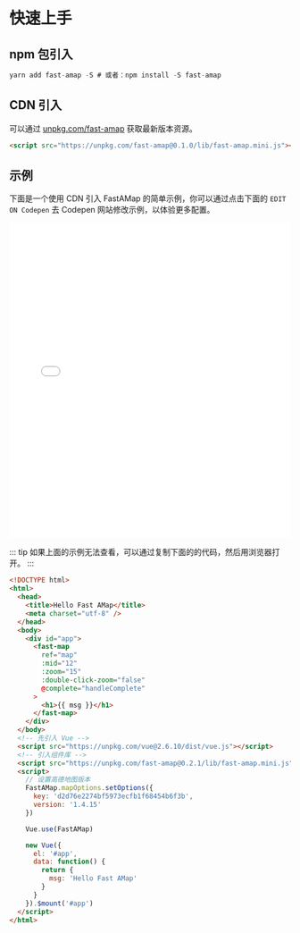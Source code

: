 # 快速上手

## npm 包引入

```js
yarn add fast-amap -S # 或者：npm install -S fast-amap
```

## CDN 引入

可以通过 [unpkg.com/fast-amap](https://unpkg.com/fast-amap) 获取最新版本资源。

```html
<script src="https://unpkg.com/fast-amap@0.1.0/lib/fast-amap.mini.js"></script>
```

## 示例

下面是一个使用 CDN 引入 FastAMap 的简单示例，你可以通过点击下面的 `EDIT ON Codepen` 去 Codepen 网站修改示例，以体验更多配置。

<iframe height="565" style="width: 100%;" scrolling="no" title="FastAMap 示例" src="//codepen.io/taoxusheng/embed/agRbrj/?height=565&theme-id=dark,result" frameborder="no" allowtransparency="true" allowfullscreen="true">
  See the Pen <a href='https://codepen.io/taoxusheng/pen/agRbrj/'>FastAMap 示例</a> by MT
  (<a href='https://codepen.io/taoxusheng'>@taoxusheng</a>) on <a href='https://codepen.io'>CodePen</a>.
</iframe>

::: tip
如果上面的示例无法查看，可以通过复制下面的的代码，然后用浏览器打开。
:::

```html
<!DOCTYPE html>
<html>
  <head>
    <title>Hello Fast AMap</title>
    <meta charset="utf-8" />
  </head>
  <body>
    <div id="app">
      <fast-map
        ref="map"
        :mid="12"
        :zoom="15"
        :double-click-zoom="false"
        @complete="handleComplete"
      >
        <h1>{{ msg }}</h1>
      </fast-map>
    </div>
  </body>
  <!-- 先引入 Vue -->
  <script src="https://unpkg.com/vue@2.6.10/dist/vue.js"></script>
  <!-- 引入组件库 -->
  <script src="https://unpkg.com/fast-amap@0.2.1/lib/fast-amap.mini.js"></script>
  <script>
    // 设置高德地图版本
    FastAMap.mapOptions.setOptions({
      key: 'd2d76e2274bf5973ecfb1f68454b6f3b',
      version: '1.4.15'
    })

    Vue.use(FastAMap)

    new Vue({
      el: '#app',
      data: function() {
        return {
          msg: 'Hello Fast AMap'
        }
      }
    }).$mount('#app')
  </script>
</html>
```
